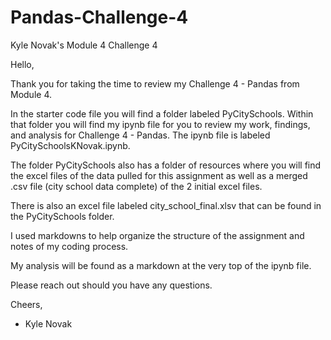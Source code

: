 # Pandas-Challenge-4
Kyle Novak's Module 4 Challenge 4

Hello,

Thank you for taking the time to review my Challenge 4 - Pandas from Module 4.

In the starter code file you will find a folder labeled PyCitySchools. Within that folder you will find my ipynb file for you to review my work, findings, and analysis for Challenge 4 - Pandas. The ipynb file is labeled PyCitySchoolsKNovak.ipynb.

The folder PyCitySchools also has a folder of resources where you will find the excel files of the data pulled for this assignment as well as a merged .csv file (city school data complete) of the 2 initial excel files.

There is also an excel file labeled city_school_final.xlsv that can be found in the PyCitySchools folder.

I used markdowns to help organize the structure of the assignment and notes of my coding process.

My analysis will be found as a markdown at the very top of the ipynb file.

Please reach out should you have any questions.

Cheers,
- Kyle Novak
